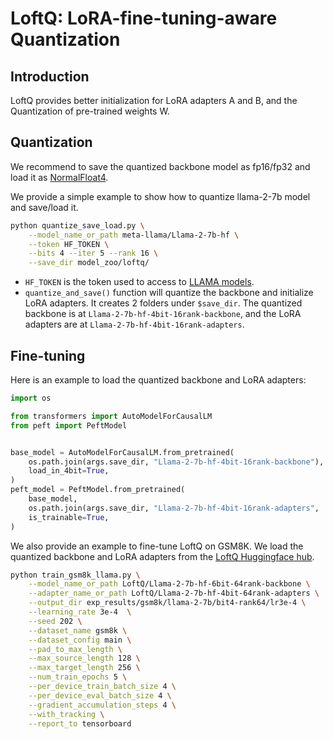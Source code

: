 # LoftQ: LoRA-fine-tuning-aware Quantization

## Introduction

LoftQ provides better initialization for LoRA adapters A and B, 
and the Quantization of pre-trained weights W.

## Quantization
We recommend to save the quantized backbone model as fp16/fp32 
and load it as [NormalFloat4](https://arxiv.org/abs/2305.14314).

We provide a simple example to show how to quantize llama-2-7b model and save/load it.

```sh
python quantize_save_load.py \
    --model_name_or_path meta-llama/Llama-2-7b-hf \
    --token HF_TOKEN \
    --bits 4 --iter 5 --rank 16 \
    --save_dir model_zoo/loftq/
```

- `HF_TOKEN` is the token used to access to [LLAMA models](https://huggingface.co/meta-llama).
- `quantize_and_save()` function will quantize the backbone and initialize LoRA adapters. 
It creates 2 folders under `$save_dir`. The quantized backbone is at `Llama-2-7b-hf-4bit-16rank-backbone`,
and the LoRA adapters are at `Llama-2-7b-hf-4bit-16rank-adapters`.

## Fine-tuning

Here is an example to load the quantized backbone and LoRA adapters:

```python
import os

from transformers import AutoModelForCausalLM
from peft import PeftModel


base_model = AutoModelForCausalLM.from_pretrained(
    os.path.join(args.save_dir, "Llama-2-7b-hf-4bit-16rank-backbone"), 
    load_in_4bit=True,
)
peft_model = PeftModel.from_pretrained(
    base_model,
    os.path.join(args.save_dir, "Llama-2-7b-hf-4bit-16rank-adapters",
    is_trainable=True,
)
```

We also provide an example to fine-tune LoftQ on GSM8K. 
We load the quantized backbone and LoRA adapters from the [LoftQ Huggingface hub](https://huggingface.co/LoftQ).

```sh
python train_gsm8k_llama.py \
    --model_name_or_path LoftQ/Llama-2-7b-hf-6bit-64rank-backbone \
    --adapter_name_or_path LoftQ/Llama-2-7b-hf-4bit-64rank-adapters \
    --output_dir exp_results/gsm8k/llama-2-7b/bit4-rank64/lr3e-4 \
    --learning_rate 3e-4  \
    --seed 202 \
    --dataset_name gsm8k \
    --dataset_config main \
    --pad_to_max_length \
    --max_source_length 128 \
    --max_target_length 256 \
    --num_train_epochs 5 \
    --per_device_train_batch_size 4 \
    --per_device_eval_batch_size 4 \
    --gradient_accumulation_steps 4 \
    --with_tracking \
    --report_to tensorboard
```
